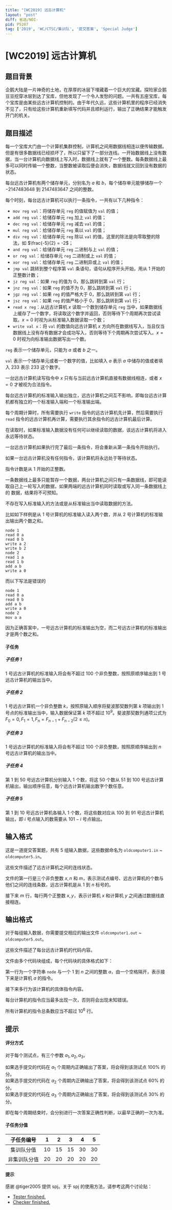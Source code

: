 ```yaml
---
title: "[WC2019] 远古计算机"
layout: "post"
diff: 省选/NOI-
pid: P5207
tag: ['2019', 'WC/CTSC/集训队', '提交答案', 'Special Judge']
---
```

# [WC2019] 远古计算机
## 题目背景

企鹅大陆是一片神奇的土地，在厚厚的冰层下埋藏着一个巨大的宝藏。探险家企鹅豆豆挖穿冰层到达了宝库，但他发现了一个令人发愁的问题。一共有五座宝库，每个宝库是由某些远古计算机控制的。由于年代久远，这些计算机里的程序已经消失不见了，只有给这些计算机重新填写代码并且顺利运行，输出了正确结果才能触发开门的机关。
## 题目描述

每一个宝库大门由一个计算机集群控制，计算机之间用数据线相连以便传输数据。但是有很多数据线已经损坏了，所以只留下了一部分连线。一开始数据线上没有数据，当一台计算机向数据线上写入时，数据线上就有了一个整数。每条数据线上最多可以同时传输一个整数，当整数被读取后便会消失，数据线就又回到没有数据的状态。

每台远古计算机有两个储存单元，分别名为 $a$ 和 $b$，每个储存单元能够储存一个 $-2147483648$ 到 $2147483647$ 之间的整数。

每个时刻，每台远古计算机可以执行一条指令，一共有以下几种指令：
- `mov reg val`：将储存单元 `reg` 的值赋值为 `val` 的值；
- `add reg val`：给储存单元 `reg` 加上 `val` 的值；
- `dec reg val`：给储存单元 `reg` 减去 `val` 的值；
- `mul reg val`：给储存单元 `reg` 乘以 `val` 的值；
- `div reg val`：给储存单元 `reg` 除以 `val` 的值，这里的除法是向零取整的除法，如 $\frac{-5}{2} = -2$；
- `and reg val`：给储存单元 `reg` 二进制与上 `val` 的值；
- `or reg val`：给储存单元 `reg` 二进制或上 `val` 的值；
- `xor reg val`：给储存单元 `reg` 二进制异或上 `val` 的值；
- `jmp val` 跳转到整个程序第 `val` 条语句，语句从程序开头开始，用从 $1$ 开始的正整数计数；
- `jz reg val`：如果 `reg` 的值为 $0$，那么跳转到第 `val` 行；
- `jnz reg val`：如果 `reg` 的值不为 $0$，那么跳转到第 `val` 行；
- `jgz reg val`：如果 `reg` 的值严格大于 $0$，那么跳转到第 `val` 行；
- `jsz reg val`：如果 `reg` 的值严格小于 $0$，那么跳转到第 `val` 行；
- `read x reg`：从远古计算机 $x$ 读取一个数到储存单元 `reg` 当中，如果数据线上缓存了一个数字，将读取这个数字并返回，否则等待下个周期再次尝试读取。$x = 0$ 时视为从标准输入数据读取一个数；
- `write val x`：将 `val` 的数值向远古计算机 $x$ 方向所在数据线写入，当且仅当数据线上没有存有数据才会成功写入，否则等待下个周期再次尝试写入。$x = 0$ 时视为向标准输出数据写出一个数。

`reg` 表示一个储存单元，只能为 $a$ 或者 $b$ 之一。

`val` 表示一个储存单元或者一个数字的值，比如填入 $a$ 表示 $a$ 中储存的值或者填入 $233$ 表示 $233$ 这个数字。

一台远古计算机读写指令中 $x$ 只有与当前远古计算机直接有数据线相连，或者 $x=0$ 才被视为合法指令。

每台远古计算机的标准输入输出独立，远古计算机之间互不影响，即每台远古计算机都有独立的一个标准输入端和一个标准输出端。

每个周期计算时，所有需要执行 `write` 指令的远古计算机先计算，然后需要执行 `read` 指令的远古计算机再计算，需要执行其余指令的远古计算机最后计算。

在读取时，如果标准输入数据没有任何可以继续读取的数据，该远古计算机将进入永远等待状态。

一台远古计算机如果执行完了最后一条指令，将会重新从第一条指令开始执行。

如果一台远古计算机没有任何指令，该计算机将永远处于等待状态。

指令计数是从 $1$ 开始的正整数。

一条数据线上最多只能暂存一个数据，两台计算机之间只有一条数据线，即可能读取自己上一轮写入的数据，如果两端的远古计算机同时读取或写入同一条数据线上的
数据，结果将不可预知。

不存在写入标准输入的方法或是从标准输出当中读取数据的方法。

比如如下样例是从 $1$ 号计算机的标准输入读入两个数，并从 $2$ 号计算机的标准输出输出两个数之和。

```plain
node 1
read 0 a
read 0 b
write a 2
write b 2
node 2
read 1 a
read 1 b
add a b
write a 0
```

而以下写法是错误的

```plain
node 1
read 0 a
read 0 b
add a b
write a 0
node 2
mov a a
```

因为正确答案中，一号远古计算机的标准输出为空，而二号远古计算机的标准输出才是两个数之和。

#### 子任务

##### 子任务 1
$1$ 号远古计算机的标准输入将会有不超过 $100$ 个非负整数，按照原顺序输出到 $1$ 号远古计算机的输出当中。

##### 子任务 2
$1$ 号远古计算机一个非负整数 $k$，按照原输入顺序将斐波那契数列第 $k$ 项输出到 $1$ 号点的标准输出当中，输入数据保证第 $k$ 项不超过 $10^9$。斐波那契数列通项公式为 $F_0 = 0, F_1 = 1, F_n = F_{n-1} + F_{n-2}(2 \le n)$。

##### 子任务 3
$1$ 号远古计算机的标准输入将会有不超过 $100$ 个非负整数，按照原顺序输出到 $n$ 号远古计算机的输出当中。

##### 子任务 4
第 $1$ 到 $50$ 号远古计算机分别输入 $1$ 个数，将这 $50$ 个数从 $51$ 到 $100$ 号远古计算机输出，输出顺序任意，每个远古计算机输出数字个数任意。

##### 子任务 5
第 $1$ 到 $10$ 号远古计算机各输入 $1$ 个数，将这些数对应从 $100$ 到 $91$ 号远古计算机输出，即 $i$ 号点输入的数需要从 $101 - i$ 号点输出。
## 输入格式

这是一道提交答案题，共有 $5$ 组输入数据，这些数据命名为 `oldcomputer1.in` ~ `oldcomputer5.in`。

这些文件描述了远古计算机之间的连线状态。

文件的第一行是三个非负整数 $x,n$ 和 $m$，表示测试点编号、远古计算机的个数与他们之间的连线条数，远古计算机是从 $1$ 到 $n$ 标号的。

接下来 $m$ 行，每行两个正整数 $x, y$，表示计算机 $x$ 和计算机 $y$ 之间通过数据线直接相连。
## 输出格式

对于每组输入数据，你需要提交相应的输出文件 `oldcomputer1.out` ~ `oldcomputer5.out`。

这些文件描述了每台远古计算机的代码内容。

文件由多个代码块组成，每个代码块的具体格式如下：

第一行为一个字符串 `node` 与一个 $1$ 到 $n$ 之间的整数 $a$，由一个空格隔开，表示接下来是计算机 $a$ 的指令。

接下来多行为该计算机的具体指令内容。

每台计算机的指令应当最多出现一次，否则将会出现未知错误。

所有计算机的指令总条数应当不超过 $10^6$ 行。
## 提示

#### 评分方式
对于每个测试点，有三个参数 $a_1, a_2, a_3$。

如果选手提交的代码在 $a_1$ 个周期内正确输出了答案，将会得到该测试点 $100\%$ 的分。  
如果选手提交的代码在 $a_2$ 个周期内正确输出了答案，将会得到该测试点 $60\%$ 的分。  
如果选手提交的代码在 $a_3$ 个周期内正确输出了答案，将会得到该测试点 $30\%$ 的分。

即在每个周期结束时，会分别进行一次答案正确性判断，以最早正确的一次为准。

#### 子任务分值
|  子任务编号  | $1$  | $2$  | $3$  | $4$  | $5$  |
| :----------: | :--: | :--: | :--: | :--: | :--: |
|  集训队分值  | $10$ | $15$ | $15$ | $30$ | $30$ |
| 非集训队分值 | $20$ | $20$ | $20$ | $20$ | $20$ |

#### 提示

感谢 @tiger2005 提供 spj。关于 spj 的使用方法，请参考这两个讨论贴：
- [Tester finished.
](https://www.luogu.com.cn/discuss/show/245001)
- [Checker finished.](https://www.luogu.com.cn/discuss/show/245044)
